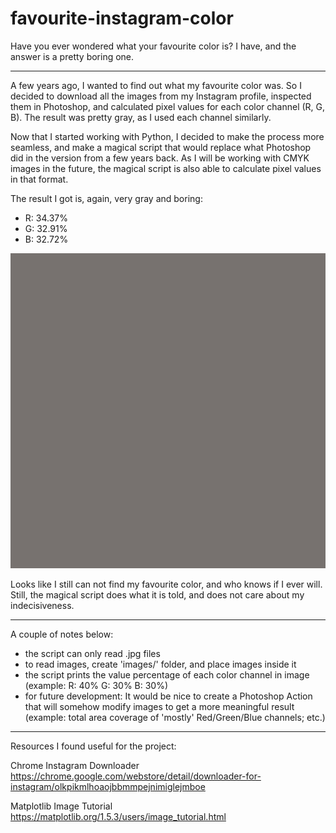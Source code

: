 # favourite-instagram-color
Have you ever wondered what your favourite color is? I have, and the answer is a pretty boring one.

----------

A few years ago, I wanted to find out what my favourite color was. So I decided to download all the images from my Instagram profile, inspected them in Photoshop, and calculated pixel values for each color channel (R, G, B). The result was pretty gray, as I used each channel similarly.

Now that I started working with Python, I decided to make the process more seamless, and make a magical script that would replace what Photoshop did in the version from a few years back. As I will be working with CMYK images in the future, the magical script is also able to calculate pixel values in that format.

The result I got is, again, very gray and boring:
- R: 34.37%
- G: 32.91%
- B: 32.72%

![alt text](https://github.com/pjelusic26/favourite-instagram-color/blob/master/favourite_instagram_color.jpg)

Looks like I still can not find my favourite color, and who knows if I ever will. Still, the magical script does what it is told, and does not care about my indecisiveness.

----------

A couple of notes below:
- the script can only read .jpg files
- to read images, create 'images/' folder, and place images inside it
- the script prints the value percentage of each color channel in image (example: R: 40% G: 30% B: 30%)
- for future development: It would be nice to create a Photoshop Action that will somehow modify images to get a more meaningful result (example: total area coverage of 'mostly' Red/Green/Blue channels; etc.)

----------

Resources I found useful for the project:

Chrome Instagram Downloader
https://chrome.google.com/webstore/detail/downloader-for-instagram/olkpikmlhoaojbbmmpejnimiglejmboe

Matplotlib Image Tutorial
https://matplotlib.org/1.5.3/users/image_tutorial.html

